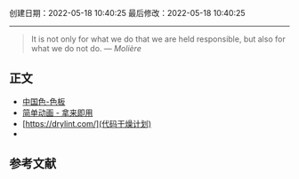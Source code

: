 
创建日期：2022-05-18 10:40:25
最后修改：2022-05-18 10:40:25
- - -
> It is not only for what we do that we are held responsible, but also for what we do not do.
> — <cite>Molière</cite>

## 正文

- [中国色-色板](http://zhongguose.com/)
- [简单动画 - 拿来即用](https://animista.net/)
- [https://drylint.com/](代码干燥计划)
- 

## 参考文献
